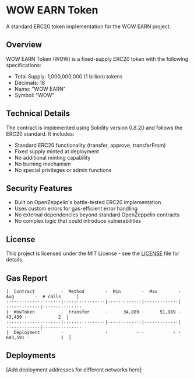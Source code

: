 # WOW EARN Token

A standard ERC20 token implementation for the WOW EARN project.

## Overview

WOW EARN Token (WOW) is a fixed-supply ERC20 token with the following specifications:
- Total Supply: 1,000,000,000 (1 billion) tokens
- Decimals: 18
- Name: "WOW EARN"
- Symbol: "WOW"

## Technical Details

The contract is implemented using Solidity version 0.8.20 and follows the ERC20 standard. It includes:
- Standard ERC20 functionality (transfer, approve, transferFrom)
- Fixed supply minted at deployment
- No additional minting capability
- No burning mechanism
- No special privileges or admin functions

## Security Features

- Built on OpenZeppelin's battle-tested ERC20 implementation
- Uses custom errors for gas-efficient error handling
- No external dependencies beyond standard OpenZeppelin contracts
- No complex logic that could introduce vulnerabilities

## License

This project is licensed under the MIT License - see the [LICENSE](LICENSE) file for details.

## Gas Report

```shell
|  Contract          ·  Method        ·  Min        ·  Max        ·  Avg        ·  # calls      │
·····················|················|·············|·············|·············|···············
|  WowToken          ·  transfer      ·      34,889 ·      51,989 ·      43,439 ·            2  │
·····················|················|·············|·············|·············|···············
|  Deployment        ·                ·           - ·           - ·     603,591 ·            1  │
```

## Deployments

[Add deployment addresses for different networks here]
